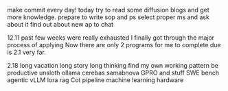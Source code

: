 make commit every day!
today try to read some diffusion blogs and get more knowledge.
prepare to write sop and ps
select proper ms and ask about it
find out about new ap to chat

12.11
past few weeks were really exhausted
I finally got through the major process of applying
Now there are only 2 programs for me to complete due is 2.1 very far.

2.18 
long vacation long story long thinking
find my own working pattern
be productive
unsloth ollama
cerebas samabnova
GPRO and stuff
SWE bench
agentic
vLLM
lora
rag
Cot pipeline
machine learning hardware